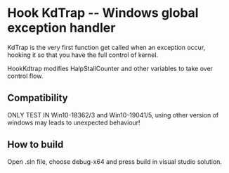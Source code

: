 # Hook KdTrap -- Windows global exception handler

KdTrap is the very first function get called when an exception occur, hooking it so that you have the full control of kernel. 

HookKdtrap modifies HalpStallCounter and other variables to take over control flow.



## Compatibility
ONLY TEST IN Win10-18362/3 and Win10-19041/5, using other version of windows may leads to unexpected behaviour!


## How to build
Open .sln file, choose debug-x64 and press build in visual studio solution.




